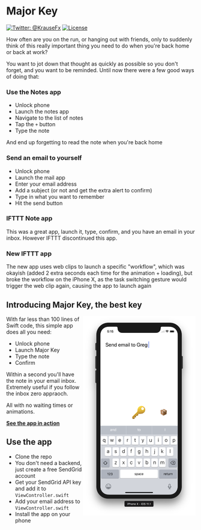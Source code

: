 # Major Key

[![Twitter: @KrauseFx](https://img.shields.io/badge/contact-@KrauseFx-blue.svg?style=flat)](https://twitter.com/KrauseFx)
[![License](https://img.shields.io/badge/license-MIT-green.svg?style=flat)](https://github.com/KrauseFx/watch.user/blob/master/LICENSE)

How often are you on the run, or hanging out with friends, only to suddenly think of this really important thing you need to do when you're back home or back at work? 

You want to jot down that thought as quickly as possible so you don't forget, and you want to be reminded. Until now there were a few good ways of doing that:

### Use the Notes app

- Unlock phone
- Launch the notes app
- Navigate to the list of notes
- Tap the `+` button
- Type the note

And end up forgetting to read the note when you're back home

### Send an email to yourself

- Unlock phone
- Launch the mail app
- Enter your email address
- Add a subject (or not and get the extra alert to confirm)
- Type in what you want to remember
- Hit the send button

### IFTTT Note app

This was a great app, launch it, type, confirm, and you have an email in your inbox. However IFTTT discontinued this app.

### New IFTTT app

The new app uses web clips to launch a specific "workflow", which was okayish (added 2 extra seconds each time for the animation + loading), but broke the workflow on the iPhone X, as the task switching gesture would trigger the web clip again, causing the app to launch again

## Introducing Major Key, the best key

<img src="screenshot.png" width="300" align="right">

With far less than 100 lines of Swift code, this simple app does all you need:

- Unlock phone
- Launch Major Key
- Type the note
- Confirm

Within a second you'll have the note in your email inbox. Extremely useful if you follow the inbox zero appraoch.

All with no waiting times or animations.

[**See the app in action**](https://www.youtube.com/watch?v=dOm5H5a8fbY)

## Use the app

- Clone the repo
- You don't need a backend, just create a free SendGrid account
- Get your SendGrid API key and add it to `ViewController.swift`
- Add your email address to `ViewController.swift`
- Install the app on your phone

